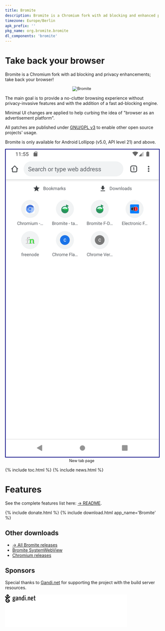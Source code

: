 ```yaml
---
title: Bromite
description: Bromite is a Chromium fork with ad blocking and enhanced privacy; take back your browser
timezone: Europe/Berlin
apk_prefix: ''
pkg_name: org.bromite.bromite
dl_components: 'bromite'
---
```

# Take back your browser

Bromite is a Chromium fork with ad blocking and privacy enhancements; take back your browser!

<div style="width:image width px; font-size:90%; text-align:center"><img title="Bromite - Take back your browser!" src="/bromite.png" width="96" alt="Bromite" /></div>

The main goal is to provide a no-clutter browsing experience without privacy-invasive features and with the addition of a fast ad-blocking engine.

Minimal UI changes are applied to help curbing the idea of "browser as an advertisement platform".

All patches are published under [GNU/GPL v3](https://github.com/bromite/bromite/blob/master/LICENSE) to enable other open source projects' usage.

Bromite is only available for Android Lollipop (v5.0, API level 21) and above.

<div style="width:image width px; font-size:90%; text-align:center"><img style="border: 2px solid navy" title="New Tab Page" alt="New Tab Page" src="/assets/screenshots/ntp_home.png" />New tab page</div>

{% include toc.html %}
{% include news.html %}

# Features

See the complete features list here: [&rarr; README](https://github.com/bromite/bromite/blob/master/README.md#features).

{% include donate.html %}
{% include download.html app_name='Bromite' %}

## Other downloads

* [&rarr; All Bromite releases](https://github.com/bromite/bromite/releases)
* [Bromite SystemWebView](/system_web_view)
* [Chromium releases](/chromium)

## Sponsors

Special thanks to [Gandi.net](https://www.gandi.net/) for supporting the project with the build server resources.

<a href="https://www.gandi.net/"><img src="assets/img/gandi_logo.svg" alt="Gandi.net" title="Gandi.net" /></a>
